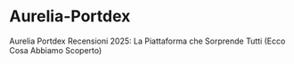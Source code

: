 # Aurelia-Portdex
Aurelia Portdex Recensioni 2025: La Piattaforma che Sorprende Tutti (Ecco Cosa Abbiamo Scoperto)
